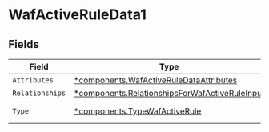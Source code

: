 # WafActiveRuleData1


## Fields

| Field                                                                                                           | Type                                                                                                            | Required                                                                                                        | Description                                                                                                     |
| --------------------------------------------------------------------------------------------------------------- | --------------------------------------------------------------------------------------------------------------- | --------------------------------------------------------------------------------------------------------------- | --------------------------------------------------------------------------------------------------------------- |
| `Attributes`                                                                                                    | [*components.WafActiveRuleDataAttributes](../../models/components/wafactiveruledataattributes.md)               | :heavy_minus_sign:                                                                                              | N/A                                                                                                             |
| `Relationships`                                                                                                 | [*components.RelationshipsForWafActiveRuleInput](../../models/components/relationshipsforwafactiveruleinput.md) | :heavy_minus_sign:                                                                                              | N/A                                                                                                             |
| `Type`                                                                                                          | [*components.TypeWafActiveRule](../../models/components/typewafactiverule.md)                                   | :heavy_minus_sign:                                                                                              | Resource type.                                                                                                  |